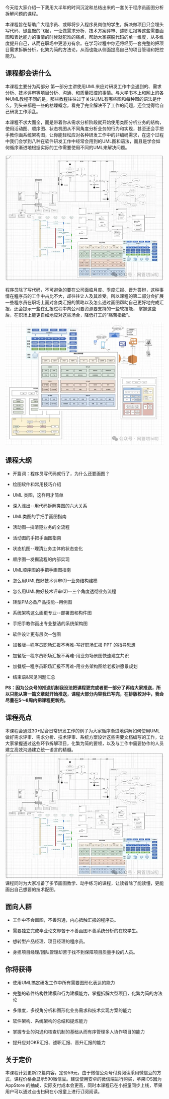 今天给大家介绍一下我用大半年的时间沉淀和总结出来的一套关于程序员画图分析拆解问题的课程。

本课程旨在帮助广大程序员、或即将步入程序员岗位的学生，解决做项目只会埋头写代码、键盘敲的飞起，一让做需求分析、技术方案评审、述职汇报等这些需要画图和表达能力的事情的时候就犯难的痛点，帮助大家摆脱代码的单一维度，从多维度提升自己，从而在职场中更游刃有余。在学习过程中你还将经历一套完整的把项目需求拆解分析，化繁为简的方法论，从而也能从侧面提高自己的项目管理和把控能力。

## **课程都会讲什么**

本课程主要分为两部分 第一部分主讲使用UML来应对研发工作中会遇到的、需求分析、技术评审等项目分析、沟通、和质量把控的事情。与大学书本上和网上的各种UML教程不同的是，那些教程往往过于关注UML有哪些图和每种图的语法是什么，到头来都是一些的枯燥概念，看完了完全解决不了工作的问题，还会觉得给自己研发工作添乱。

本课程不求大而全，而是带着你从需求分析阶段就开始使用类图分析业务的结构，使用活动图、顺序图、状态机图从不同角度分析业务的行为和实现，甚至还会手把手教你画系统架构图，让你能轻松应对各种研发工作中的非编码需求，在这个过程中我们会学到八种在软件研发工作中经常会用到的UML图和语法，而且是学会如何循序渐进地根据实际的工作需要使用不同的UML来解决问题。

![图片](设计/程序员画图/img/01_独家原创--程序员的全能画图课/1.jpg)

程序员除了写代码，不可避免的要在公司面临月度、季度汇报、晋升答辩，这种事情在程序员的工作中占比不大，却往往让人及其难受。所以课程的第二部分会扩展一些程序员在职场上面对各类汇报的策略以及怎么通过画图帮助自己更好地完成汇报，还会提示一些在汇报过程中向公司要资源要支持的一些软技能， 掌握这些后，在职场上能更自如地应对这些场合，降低打工的“痛苦指数”。

![图片](设计/程序员画图/img/01_独家原创--程序员的全能画图课/2.jpg)

## **课程大纲**

- 开篇词：程序员写代码就行了，为什么还要画图？
    
- 绘图软件和常用技巧介绍
    
- UML 类图，这样用才简单
    
- 深入浅出--用代码拆解类图的六大关系
    
- UML类图的手把手画图指南
    
- 活动图--搞清楚业务的全流程
    
- 活动图的手把手画图指南
    
- 状态机图--理清业务主体的状态变化
    
- 顺序图--发掘流程的内部实现
    
- UML顺序图的手把手画图指南
    
- 怎么用UML做好技术评审(1)--业务结构建模
    
- 怎么用UML做好技术评审(2)--三个角度透彻业务流程
    
- 转型PM必备产品技能--用例图
    
- 系统架构这么画更专业--部署图和构件图
    
- 手把手教你画出专业整洁的系统架构图
    
- 软件设计更有层次--包图
    
- 加餐版--程序员职场汇报不再难-写好职场汇报 PPT 的指导思想
    
- 加餐版--程序员职场汇报不再难-用业务场景图快速建立共识
    
- 加餐版--程序员职场汇报不再难-用业务架构图给老板讲愿景规划
    
- 结束语&常见问题汇总
    

**PS：因为公众号的推送机制我没法把课程更完或者更一部分了再给大家推送，所以只能从第一篇文章就开始推送，课程大部分内容我已写完，在排版校对中，我会尽量在5～8周内把课程更新完。**

## **课程亮点**

本课程会通过30+贴合日常研发工作的例子为大家循序渐进地讲解如何使用UML做好需求评审、需求分析、技术评审、系统方案设计这些需要文档编写的工作，让大家掌握通过这些环节拆解项目，化繁为简的要领，以及与工作中需要协作的人员建立高效沟通建立统一语言的精髓。![图片](设计/程序员画图/img/01_独家原创--程序员的全能画图课/1.jpg)课程同时为大家准备了多节画图教学、动手练习的课程，让读者除了能读懂，更能画出自己想要的技术配图。

## **面向人群**

- 工作中不会画图，不善沟通，内心抵触汇报的程序员。
    
- 需要独立完成毕业论文却苦于不善画图不善系统分析的在校学生。
    
- 想转型产品经理、项目经理的程序员。
    
- 身担项目经理/团队管理却苦于找不到保障项目质量手段的人员。
    

## **你将获得**

- 使用UML搞定研发工作中所有需要图形化表达的能力
    
- 完整的软件结构性建模和行为建模能力，掌握拆解大型项目，化繁为简的方法论
    
- 多维度，多视角分析和图形化业务需求和技术实现方案的能力
    
- 软件架构、系统架构的总结和提炼能力
    
- 掌握专业的沟通和核查机制的基础从而有序管理多人协作项目的能力
    
- 提升应对OKR汇报、述职汇报、晋升汇报的能力
    

## **关于定价**

本课程计划更新22篇内容，定价59元，由于微信公众号付费阅读采用微信豆的方式，课程价格会显示590微信豆。建议使用安卓的微信端进行购买，苹果IOS因为 AppStore 的抽成，实际支付成本会更高，同时本课程已在小报童同步上线，苹果用户可以通过点击扫码在小报童上进行订阅阅读。